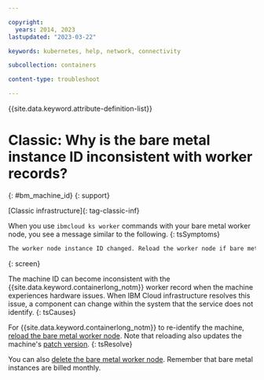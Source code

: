 ```yaml
---

copyright: 
  years: 2014, 2023
lastupdated: "2023-03-22"

keywords: kubernetes, help, network, connectivity

subcollection: containers

content-type: troubleshoot

---
```


{{site.data.keyword.attribute-definition-list}}





# Classic: Why is the bare metal instance ID inconsistent with worker records?
{: #bm_machine_id}
{: support}



[Classic infrastructure]{: tag-classic-inf}



When you use `ibmcloud ks worker` commands with your bare metal worker node, you see a message similar to the following.
{: tsSymptoms}

```sh
The worker node instance ID changed. Reload the worker node if bare metal hardware was serviced.
```
{: screen}


The machine ID can become inconsistent with the {{site.data.keyword.containerlong_notm}} worker record when the machine experiences hardware issues. When IBM Cloud infrastructure resolves this issue, a component can change within the system that the service does not identify.
{: tsCauses}


For {{site.data.keyword.containerlong_notm}} to re-identify the machine, [reload the bare metal worker node](/docs/containers?topic=containers-kubernetes-service-cli#cs_worker_reload). Note that reloading also updates the machine's [patch version](/docs/containers?topic=containers-changelog).
{: tsResolve}

You can also [delete the bare metal worker node](/docs/containers?topic=containers-kubernetes-service-cli#cs_cluster_rm). Remember that bare metal instances are billed monthly.






